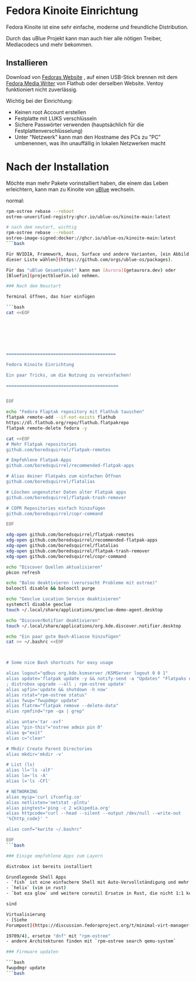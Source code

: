 # Fedora Kinoite Einrichtung
Fedora Kinoite ist eine sehr einfache, moderne und freundliche Distribution.

Durch das uBlue Projekt kann man auch hier alle nötigen Treiber, Mediacodecs
und mehr bekommen.

## Installieren

Download von [Fedoras
Website](https://fedoraproject.org/atomic-desktops/kinoite/) , auf einen
USB-Stick brennen mit dem [Fedora Media
Writer](https://flathub.org/apps/org.fedoraproject.MediaWriter) von Flathub
oder derselben Website. Ventoy funktioniert nicht zuverlässig.

Wichtig bei der Einrichtung:

- Keinen root Account erstellen
- Festplatte mit LUKS verschlüsseln
- Sichere Passwörter verwenden (hauptsächlich für die
Festplattenverschlüsselung)
- Unter "Netzwerk" kann man den Hostname des PCs zu "PC" umbenennen, was ihn
unauffällig in lokalen Netzwerken macht


# Nach der Installation

Möchte man mehr Pakete vorinstalliert haben, die einem das Leben erleichtern,
kann man zu Kinoite von [uBlue](https://universal-blue.org) wechseln.

normal:
```bash
rpm-ostree rebase --reboot
ostree-unverified-registry:ghcr.io/ublue-os/kinoite-main:latest

# nach dem neutart, wichtig
rpm-ostree rebase --reboot
ostree-image-signed:docker://ghcr.io/ublue-os/kinoite-main:latest
```bash

Für NVIDIA, Framework, Asus, Surface und andere Varianten, [ein Abbild aus
dieser Liste wählen](https://github.com/orgs/ublue-os/packages).

Für das "uBlue Gesamtpaket" kann man [Aurora](getaurora.dev) oder
[Bluefin](projectbluefin.io) nehmen.

### Nach dem Neustart

Terminal öffnen, das hier einfügen

```bash
cat <<EOF







==========================================

Fedora Kinoite Einrichtung

Ein paar Tricks, um die Nutzung zu vereinfachen!

===========================================


EOF

echo "Fedora Flaptak repository mit Flathub tauschen"
flatpak remote-add --if-not-exists flathub
https://dl.flathub.org/repo/flathub.flatpakrepo
flatpak remote-delete fedora -y

cat <<EOF
# Mehr Flatpak repositories
github.com/boredsquirrel/flatpak-remotes

# Empfohlene Flatpak-Apps
github.com/boredsquirrel/recommended-flatpak-apps

# Alias deiner Flatpaks zum einfachen Öffnen
github.com/boredsquirrel/flatalias

# Löschen ungenutzter Daten alter Flatpak apps
github.com/boredsquirrel/flatpak-trash-remover

# COPR Repositories einfach hinzufügen
github.com/boredsquirrel/copr-command

EOF

xdg-open github.com/boredsquirrel/flatpak-remotes
xdg-open github.com/boredsquirrel/recommended-flatpak-apps
xdg-open github.com/boredsquirrel/flatalias
xdg-open github.com/boredsquirrel/flatpak-trash-remover
xdg-open github.com/boredsquirrel/copr-command

echo "Discover Quellen aktualisieren"
pkcon refresh

echo "Baloo deaktivieren (verursacht Probleme mit ostree)"
balooctl disable && balooctl purge

echo "Geoclue Location Service deaktivieren"
systemctl disable geoclue
touch ~/.local/share/applications/geoclue-demo-agent.desktop

echo "DiscoverNotifier deaktivieren"
touch ~/.local/share/applications/org.kde.discover.notifier.desktop

echo "Ein paar gute Bash-Aliasse hinzufügen"
cat >> ~/.bashrc <<EOF



# Some nice Bash shortcuts for easy usage

alias logout="qdbus org.kde.ksmserver /KSMServer logout 0 0 1"
alias update='flatpak update -y && notify-send -a "Updates" "Flatpaks updated"
; distrobox upgrade --all ; rpm-ostree update'
alias upfin='update && shutdown -h now'
alias rstat="rpm-ostree status"
alias fwup="fwupdmgr update"
alias flatrm="flatpak remove --delete-data"
alias rpmfind="rpm -qa | grep"

alias untar='tar -xvf'
alias "pin-this"="ostree admin pin 0"
alias q="exit"
alias c="clear"

# Mkdir Create Parent Directories
alias mkdir='mkdir -v'

# List (ls)
alias ll='ls -alF'
alias la='ls -A'
alias l='ls -CFl'

# NETWORKING
alias myip='curl ifconfig.co'
alias netlisten='netstat -plntu'
alias pingtest='ping -c 2 wikipedia.org'
alias httpcode="curl --head --silent --output /dev/null --write-out
'%{http_code}' "

alias conf="kwrite ~/.bashrc"

EOF
```bash

### Einige empfohlene Apps zum Layern

distrobox ist bereits installiert

Grundlegende Shell Apps
- `fish` ist eine einfachere Shell mit Auto-Vervollständigung und mehr
- `helix` (vim in rust)
- `bat eza glow` und weitere coreutil Ersatze in Rust, die nicht 1:1 kompatibel

sind

Virtualisierung
- [Siehe
Forumpost](https://discussion.fedoraproject.org/t/minimal-virt-manager-install/1

19709/4), ersetze "dnf" mit "rpm-ostree"
- andere Architekturen finden mit `rpm-ostree search qemu-system`

### Firmware updaten

```bash
fwupdmgr update
```bash
